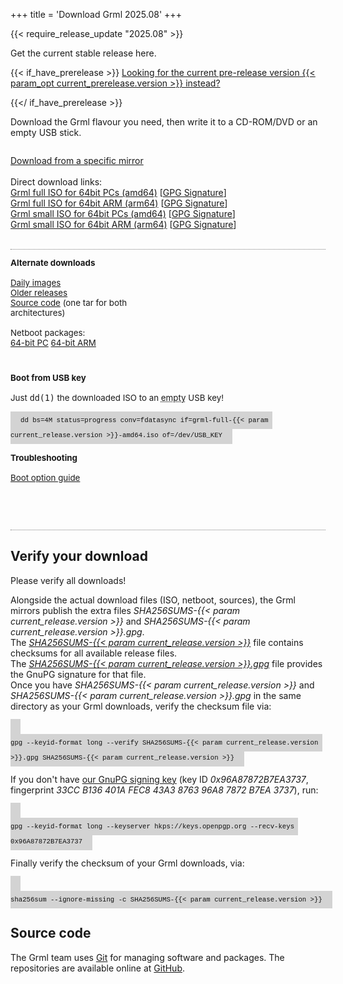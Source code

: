 +++
title = 'Download Grml 2025.08'
+++
<!-- at least: update page title -->
{{< require_release_update "2025.08" >}}

<style>
#contentbox {
    padding-left: 20px;
    padding-right: 20px;
}
.download_panel {
    float: left;
    width: 288px;
    margin-bottom: 2em;
    margin-top: 1em;
    font-size: 10pt;
}
.download_panel>div {
    margin-right: 20px;
}
#download_panel4 {
    width: auto;
}
.largebutton {
    display: flex;
    flex-flow: column nowrap;
    justify-content: center;
    align-items: center;
    width: 100%;
    background-color: #FFDA62;
    min-height: 90px;
    border: 1px solid gray;
    border-radius: 3px;
    margin-bottom: 0.5em;
    font-size: 15pt;
    font-weight: bold;
    color: black;
    text-decoration: none;
}
.largebutton:hover {
    background-color: #FFA862;
}
.download_relinfo {
    font-size: 10pt;
    margin-top: 0.8em;
}
.download_group {
    border-bottom: 1px dotted gray;
    overflow: auto;
}
.hide {
    display: none;
}
.keyboard {
    background-color: lightgrey;
    color: #111;
    font-family: "Ubuntu Mono", Consolas, Monaco, Courier, monospace;
    font-size: 8pt;
    line-height: 1.5rem;
    padding: .5rem 1rem;
    text-align: left;
    text-shadow: none;
}

</style>

<p>Get the current stable release here.<br />

{{< if_have_prerelease >}}
<a href="prerelease/">Looking for the current pre-release version {{< param_opt current_prerelease.version >}} instead?</a></p>
{{</ if_have_prerelease >}}

<p>Download the Grml flavour you need, then write it to a CD-ROM/DVD or an empty USB stick.</p>

<div class="download_group" id="download_group1_noscript">
<div id="download_panel1_noscript">
<p>
  <a href="/download/mirrors/">Download from a specific mirror</a><br/>
  <br/>
  Direct download links:<br/>
  <a href="https://download.grml.org/grml-full-{{< param current_release.version >}}-amd64.iso">Grml full ISO for 64bit PCs (amd64)</a> [<a href="https://download.grml.org/grml-full-{{< param_opt current_release.version >}}-amd64.iso.asc">GPG Signature</a>]<br/>
  <a href="https://download.grml.org/grml-full-{{< param current_release.version >}}-arm64.iso">Grml full ISO for 64bit ARM (arm64)</a> [<a href="https://download.grml.org/grml-full-{{< param_opt current_release.version >}}-arm64.iso.asc">GPG Signature</a>]<br/>
  <a href="https://download.grml.org/grml-small-{{< param current_release.version >}}-amd64.iso">Grml small ISO for 64bit PCs (amd64)</a> [<a href="https://download.grml.org/grml-small-{{< param_opt current_release.version >}}-amd64.iso.asc">GPG Signature</a>]<br/>
  <a href="https://download.grml.org/grml-small-{{< param current_release.version >}}-arm64.iso">Grml small ISO for 64bit ARM (arm64)</a> [<a href="https://download.grml.org/grml-small-{{< param_opt current_release.version >}}-arm64.iso.asc">GPG Signature</a>]<br/>
  <br/>
</p>
</div>
</div>

<div class="download_group" id="download_group1" style="display:none;">
<form id="download_form" onsubmit="return false;">
<input type="hidden" name="version" value="{{< param current_release.version >}}"/>
<div class="download_panel" id="download_panel1">
<div>

  <h2>Size</h2>

  <input type="radio" id="flavour_full" name="flavour" value="full" checked />
  <label for="flavour_full">full (~1GB)</label>
  &nbsp;
  <input type="radio" id="flavour_small" name="flavour" value="small" />
  <label for="flavour_small">small (~540MB)</label>

  <br />

  <h2>Architecture</h2>
  <input type="radio" id="arch_amd64" name="arch" value="amd64" checked />
  <label for="arch_amd64">64-bit PC (amd64)</label>
  &nbsp;
  <input type="radio" id="arch_arm64" name="arch" value="arm64" />
  <label for="arch_arm64">ARM (arm64)</label>

  <br />
  <br />
  <br />
  <br />
  <br />

  <div style="font-size: 14pt;">
    <p><a href="/changelogs/README-grml-{{< param current_release.version >}}/">Release Notes</a></p>
  </div>

</div>
</form>
</div>

<div class="download_panel" id="download_panel2">
<div>
    <a id="download_link_mirror" class="largebutton">Download Now</a><br />
    <a id="download_link_signature">Get GPG Signature</a><br />
    <a href="/download/mirrors/">Download from a specific mirror</a><br/>
</div>
</div>

<script>
function update_links() {
    var formData = new FormData(document.getElementById('download_form'));
    var current_version = formData.get('version');
    var arch = formData.get('arch');
    var flavour = formData.get('flavour');
    var product = 'grml';
    var iso = product + '-' + flavour + '-' + current_version + '-' + arch + '.iso';
    var mirror_url = "https://download.grml.org/";
    document.getElementById('download_link_mirror').href = mirror_url + iso;
    document.getElementById('download_link_mirror').innerHTML = '<br />Download Now<div class="download_relinfo">' + product + '-' + flavour + ' ' + current_version + ' ' + arch + '</div>';
    document.getElementById('download_link_signature').href = mirror_url + iso + '.asc';
}

// hook update function
document.querySelectorAll('#download_form input').forEach(function (elem) {
  elem.onchange = update_links;
});
// force initial link href set
update_links();
document.getElementById('download_group1').style.display = '';
document.getElementById('download_group1_noscript').style.display = 'none';
</script>
</div>

<div class="download_group" id="download_group2">

<div class="download_panel" id="download_panel3">
<div>
  <b>Alternate downloads</b><br /><br />
  <a href="https://daily.grml.org/">Daily images</a><br />
  <a href="https://download.grml.org/">Older releases</a><br />
  <a href="https://download.grml.org/grml-{{< param current_release.version >}}-sources.tar">Source code</a> (one tar for both architectures)<br />
  <br/>
  Netboot packages:<br/>
  <a href="https://download.grml.org/grml-full-{{< param current_release.version >}}-amd64-netboot.tar">64-bit PC</a>
  <a href="https://download.grml.org/grml-full-{{< param current_release.version >}}-arm64-netboot.tar">64-bit ARM</a>
</div>
</div>

<div class="download_panel" id="download_panel4">
<div>
  <b>Boot from USB key</b><br />
  <br />
  Just <kbd>dd(1)</kbd> the downloaded ISO to an <abbr title="Any existing data will be overwritten by the dd command!">empty</abbr> USB key!<br /><br />
  <code class="keyboard">dd bs=4M status=progress conv=fdatasync if=grml-full-{{< param current_release.version >}}-amd64.iso of=/dev/USB_KEY</code>
  <br /><br />
  <b>Troubleshooting</b><br /><br />
  <a href="/cheatcodes/">Boot option guide</a>
  <br />
  <br />
  <br />
  <br />

</div>
</div>

</div>

<h2>Verify your download</h2>

<p>Please verify all downloads!</p>

<p>Alongside the actual download files (ISO, netboot, sources), the Grml mirrors publish the extra files <em>SHA256SUMS-{{< param current_release.version >}}</em> and <em>SHA256SUMS-{{< param current_release.version >}}.gpg</em>.<br />
The <em><a href="https://download.grml.org/SHA256SUMS-{{< param current_release.version >}}">SHA256SUMS-{{< param current_release.version >}}</a></em> file contains checksums for all available release files.<br />
The <em><a href="https://download.grml.org/SHA256SUMS-{{< param current_release.version >}}.gpg">SHA256SUMS-{{< param current_release.version >}}.gpg</a></em> file provides the GnuPG signature for that file.<br />
Once you have <em>SHA256SUMS-{{< param current_release.version >}}</em> and <em>SHA256SUMS-{{< param current_release.version >}}.gpg</em> in the same directory as your Grml downloads, verify the checksum file via:</p>

<code class="keyboard">
gpg --keyid-format long --verify SHA256SUMS-{{< param current_release.version >}}.gpg SHA256SUMS-{{< param current_release.version >}}
</code>

<p>If you don't have <a href="/download/gnupg-michael-prokop.txt">our GnuPG signing key</a>
(key ID <em>0x96A87872B7EA3737</em>, fingerprint <em>33CC B136 401A FEC8 43A3  8763 96A8 7872 B7EA 3737</em>), run:</p>

<code class="keyboard">
gpg --keyid-format long --keyserver hkps://keys.openpgp.org --recv-keys 0x96A87872B7EA3737
</code>

<p>Finally verify the checksum of your Grml downloads, via:</p>

<code class="keyboard">
sha256sum --ignore-missing -c SHA256SUMS-{{< param current_release.version >}}
</code>

<h2>Source code</h2>

<p>The Grml team uses <a href="https://git-scm.com/">Git</a> for managing software and packages.
The repositories are available online at <a href="https://github.com/grml/">GitHub</a>.</p>

